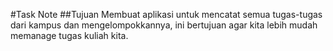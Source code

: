 #Task Note
##Tujuan
Membuat aplikasi untuk mencatat semua tugas-tugas dari kampus dan mengelompokkannya, ini bertujuan agar kita lebih mudah memanage tugas kuliah kita.
